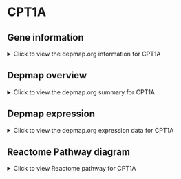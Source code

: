 <h1>CPT1A</h1>

<h2>Gene information</h2>
<details>
  <summary>Click to view the depmap.org information for CPT1A</summary>
  <iframe src="https://depmap.org/portal/gene/CPT1A?tab=about" style="border:none;width:100%;height:800px"></iframe>
</details>

<h2>Depmap overview</h2>
<details>
  <summary>Click to view the depmap.org summary for CPT1A</summary>
  <iframe src="https://depmap.org/portal/gene/CPT1A?tab=overview" style="border:none;width:100%;height:800px"></iframe>
</details>

<h2>Depmap expression</h2>
<details>
  <summary>Click to view the depmap.org expression data for CPT1A</summary>
  <iframe src="https://depmap.org/portal/gene/CPT1A?tab=characterization" style="border:none;width:100%;height:800px"></iframe>
</details>



<h2>Reactome Pathway diagram</h2>
<details>
  <summary>Click to view Reactome pathway for CPT1A</summary>
  <p>Signaling by Retinoic Acid</p>
  <iframe src="https://reactome.org/PathwayBrowser/#/R-HSA-5362517" style="border:none;width:100%;height:800px"></iframe>
</details>



